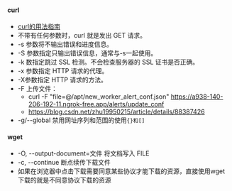 #### curl
- [curl的用法指南](https://www.ruanyifeng.com/blog/2019/09/curl-reference.html)
- 不带有任何参数时，curl 就是发出 GET 请求。
- -s 参数将不输出错误和进度信息。
- -S 参数指定只输出错误信息，通常与-s一起使用。
- -k 数指定跳过 SSL 检测。不会检查服务器的 SSL 证书是否正确。
- -x 参数指定 HTTP 请求的代理。
- -X参数指定 HTTP 请求的方法。
- -F 上传文件：
    - curl  -F "file=@/apt/new_worker_alert_conf.json" https://a938-140-206-192-11.ngrok-free.app/alerts/update_conf
    - https://blog.csdn.net/zhu19950215/article/details/88387426
- -g/--global 禁用网址序列和范围的使用`{}和[]`

#### wget
- -O,  --output-document=文件      将文档写入 FILE
- -c,  --continue                  断点续传下载文件
- 如果在浏览器中点击下载需要同意某些协议才能下载的资源，直接使用wget下载的就是不同意协议下载的资源
